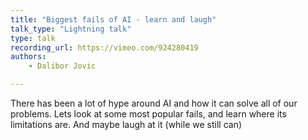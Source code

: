 ```yaml
---
title: "Biggest fails of AI - learn and laugh"
talk_type: "Lightning talk"
type: talk
recording_url: https://vimeo.com/924280419
authors:
    - Dalibor Jovic

---
```

There has been a lot of hype around AI and how it can solve all of our problems. Lets look at some most popular fails, and learn where its limitations are.
And maybe laugh at it (while we still can)

